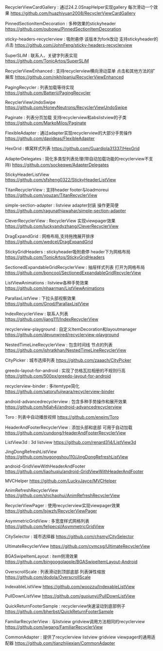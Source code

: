 RecyclerViewCardGallery : 通过24.2.0SnapHelper实现gallery 每次滑动一个效果
https://github.com/huazhiyuan2008/RecyclerViewCardGallery

PinnedSectionItemDecoration : 多种效果的stickyheader
https://github.com/oubowu/PinnedSectionItemDecoration

sticky-headers-recyclerview : 吸附悬停 该版本为fork改动 支持stickyheader的点击
https://github.com/JohnFeng/sticky-headers-recyclerview

SuperSLiM : 联系人、关键字列表实现
https://github.com/TonicArtos/SuperSLiM

RecyclerViewEnhanced : 支持recyclerview横向滑动菜单 点击和其他方法的扩展库
https://github.com/nikhilpanju/RecyclerViewEnhanced

PagingRecycler : 列表加载等待实现
https://github.com/Batterii/PagingRecycler

RecyclerViewUndoSwipe
https://github.com/HoneyNeutrons/RecyclerViewUndoSwipe

Paginate : 列表分页加载 支持recyclerview和abslistview的子类
https://github.com/MarkoMilos/Paginate

FlexibleAdapter : 通过adapter实现recyclerview的大部分手势操作
https://github.com/davideas/FlexibleAdapter

HexGrid : 蜂窝样式列表
https://github.com/Guardiola31337/HexGrid

AdapterDelegates : 简化多类型列表处理(带自动加载功能的recyclerview不支持)
https://github.com/sockeqwe/AdapterDelegates

StickyHeaderListView
https://github.com/sfsheng0322/StickyHeaderListView

TitanRecyclerView : 支持header footer与loadmoreui
https://github.com/youzan/TitanRecyclerView

simple-section-adapter : listview adapter封装 操作更简便
https://github.com/ragunathjawahar/simple-section-adapter

CleverRecyclerView : RecyclerView 实现viewpager效果
https://github.com/luckyandyzhang/CleverRecyclerView

DragExpandGrid : 网格布局,支持拖拽展开排序
https://github.com/wedcel/DragExpandGrid

StickyGridHeaders : stickyheader吸附悬停 header下为网格布局
https://github.com/TonicArtos/StickyGridHeaders

SectionedExpandableGridRecyclerView : 抽屉样式列表 打开为网格布局
https://github.com/bpncool/SectionedExpandableGridRecyclerView

ListViewAnimations : listview各种手势效果
https://github.com/nhaarman/ListViewAnimations

ParallaxListView : 下拉头部视察效果
https://github.com/Gnod/ParallaxListView

IndexRecyclerView : 联系人列表
https://github.com/jiang111/IndexRecyclerView

recyclerview-playground : 自定义ItemDecoration和layoutmanager
https://github.com/devunwired/recyclerview-playground

NestedTimeLineRecyclerView : 包含时间线 节点的列表
https://github.com/ishratkhan/NestedTimeLineRecyclerView

CityPicker : 城市选择列表
https://github.com/zaaach/CityPicker

greedo-layout-for-android : 实现了仿格瓦拉相册的不规则行高
https://github.com/500px/greedo-layout-for-android

recyclerview-binder : 多itemtype简化
https://github.com/satorufujiwara/recyclerview-binder

android-advancedrecyclerview : 包含多种手势操作和展开效果
https://github.com/h6ah4i/android-advancedrecyclerview

Toro : 列表中自动播放视频
https://github.com/eneim/Toro

HeaderAndFooterRecyclerView : 添加头部和底部 可用于自动加载
https://github.com/cundong/HeaderAndFooterRecyclerView

ListView3d : 3d listview
https://github.com/renard314/ListView3d

JingDongRefreshListView
https://github.com/nugongshou110/JingDongRefreshListView

android-GridViewWithHeaderAndFooter
https://github.com/liaohuqiu/android-GridViewWithHeaderAndFooter

MVCHelper
https://github.com/LuckyJayce/MVCHelper

AnimRefreshRecyclerView
https://github.com/shichaohui/AnimRefreshRecyclerView

RecyclerViewPager : 使用recyclerview实现viewpager效果
https://github.com/lsjwzh/RecyclerViewPager

AsymmetricGridView : 多宽度样式网格列表
https://github.com/felipecsl/AsymmetricGridView

CitySelector : 城市选择器
https://github.com/chsmy/CitySelector

UltimateRecyclerView
https://github.com/cymcsg/UltimateRecyclerView

BGASwipeItemLayout : item侧滑效果
https://github.com/bingoogolapple/BGASwipeItemLayout-Android

OverscrollScale : 列表滑动到顶部底部 列表弹性缩放
https://github.com/dodola/OverscrollScale

IndexableListView
https://github.com/woozzu/IndexableListView

PullDownListView
https://github.com/guojunyi/PullDownListView

QuickReturnFooterSample : recyclerview快速滚动到底部例子
https://github.com/bherbst/QuickReturnFooterSample

FamiliarRecyclerView : 与listview gridview调用方法相同的recyclerview
https://github.com/iwgang/FamiliarRecyclerView

CommonAdapter : 提供了recyclerview listview gridview viewpager的通用适配器
https://github.com/tianzhijiexian/CommonAdapter

